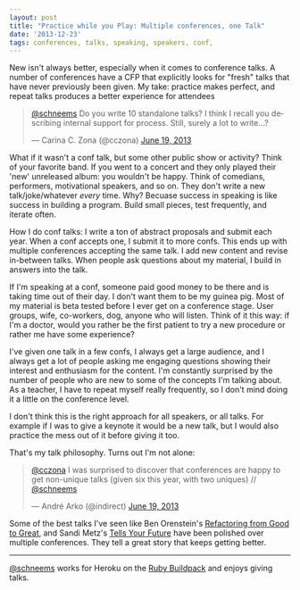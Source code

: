 ```yaml
---
layout: post
title: "Practice while you Play: Multiple conferences, one Talk"
date: '2013-12-23'
tags: conferences, talks, speaking, speakers, conf,
---
```


New isn't always better, especially when it comes to conference talks. A number of conferences have a CFP that explicitly looks for "fresh" talks that have never previously been given. My take: practice makes perfect, and repeat talks produces a better experience for attendees

<blockquote class="twitter-tweet" data-conversation="none" lang="en"><p><a href="https://twitter.com/schneems">@schneems</a> Do you write 10 standalone talks? I think I recall you describing internal support for process. Still, surely a lot to write...?</p>&mdash; Carina C. Zona (@cczona) <a href="https://twitter.com/cczona/statuses/347419659626242048">June 19, 2013</a></blockquote>
<script async src="//platform.twitter.com/widgets.js" charset="utf-8"></script>


What if it wasn't a conf talk, but some other public show or activity? Think of your favorite band. If you went to a concert and they only played their 'new' unreleased album: you wouldn't be happy. Think of comedians, performers, motivational speakers, and so on. They don't write a new talk/joke/whatever _every_ time. Why? Becuase success in speaking is like success in building a program. Build small pieces, test frequently, and iterate often.

How I do conf talks: I write a ton of abstract proposals and submit each year. When a conf accepts one, I submit it to more confs. This ends up with multiple conferences accepting the same talk. I add new content and revise in-between talks. When people ask questions about my material, I build in answers into the talk.

If I'm speaking at a conf, someone paid good money to be there and is taking time out of their day. I don't want them to be my guinea pig. Most of my material is beta tested before I ever get on a conference stage. User groups, wife, co-workers, dog, anyone who will listen. Think of it this way: if I'm a doctor, would you rather be the first patient to try a new procedure or rather me have some experience?

I've given one talk in a few confs, I always get a large audience, and I always get a lot of people asking me engaging questions showing their interest and enthusiasm for the content. I'm constantly surprised by the number of people who are new to some of the concepts I'm talking about. As a teacher, I have to repeat myself really frequently, so I don't mind doing it a little on the conference level.

I don't think this is the right approach for all speakers, or all talks. For example if I was to give a keynote it would be a new talk, but I would also practice the mess out of it before giving it too.

That's my talk philosophy. Turns out I'm not alone:

<blockquote class="twitter-tweet" data-conversation="none" lang="en"><p><a href="https://twitter.com/cczona">@cczona</a> I was surprised to discover that conferences are happy to get non-unique talks (given six this year, with two uniques) // <a href="https://twitter.com/schneems">@schneems</a></p>&mdash; André Arko (@indirect) <a href="https://twitter.com/indirect/statuses/347423399192166400">June 19, 2013</a></blockquote>
<script async src="//platform.twitter.com/widgets.js" charset="utf-8"></script>


Some of the best talks I've seen like Ben Orenstein's [Refactoring from Good to Great](http://www.youtube.com/watch?v=L1G--mPscQM), and Sandi Metz's [Tells Your Future](http://www.youtube.com/watch?v=fhpT6Pc4AqM) have been polished over multiple conferences. They tell a great story that keeps getting better.


-----

[@schneems](http://twitter.com/schneems) works for Heroku on the [Ruby Buildpack](https://github.com/heroku/heroku-buildpack-ruby) and enjoys giving talks.

